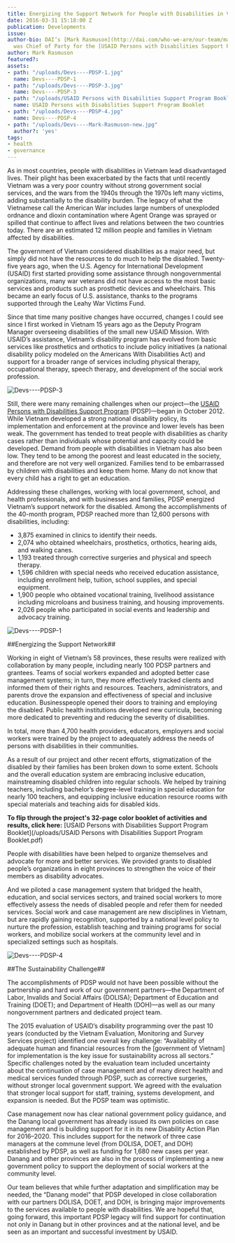 ```yaml
---
title: Energizing the Support Network for People with Disabilities in Vietnam
date: 2016-03-31 15:18:00 Z
publication: Developments
issue: 
author-bio: DAI’s [Mark Rasmuson](http://dai.com/who-we-are/our-team/mark-rasmuson)
  was Chief of Party for the [USAID Persons with Disabilities Support Program](http://dai.com/our-work/projects/vietnam%E2%80%94usaid-program-comprehensive-and-integrated-support-people-disabilities).
author: Mark Rasmuson
featured?: 
assets:
- path: "/uploads/Devs----PDSP-1.jpg"
  name: Devs----PDSP-1
- path: "/uploads/Devs----PDSP-3.jpg"
  name: Devs----PDSP-3
- path: "/uploads/USAID Persons with Disabilities Support Program Booklet.pdf"
  name: USAID Persons with Disabilities Support Program Booklet
- path: "/uploads/Devs----PDSP-4.jpg"
  name: Devs----PDSP-4
- path: "/uploads/Devs----Mark-Rasmuson-new.jpg"
  author?: 'yes'
tags:
- health
- governance
---
```


As in most countries, people with disabilities in Vietnam lead disadvantaged lives. Their plight has been exacerbated by the facts that until recently Vietnam was a very poor country without strong government social services, and the wars from the 1940s through the 1970s left many victims, adding substantially to the disability burden.  The legacy of what the Vietnamese call the American War includes large numbers of unexploded ordnance and dioxin contamination where Agent Orange was sprayed or spilled that continue to affect lives and relations between the two countries today. There are an estimated 12 million people and families in Vietnam affected by disabilities.  




The government of Vietnam considered disabilities as a major need, but simply did not have the resources to do much to help the disabled. Twenty-five years ago, when the U.S. Agency for International Development (USAID) first started providing some assistance through nongovernmental organizations, many war veterans did not have access to the most basic services and products such as prosthetic devices and wheelchairs. This became an early focus of U.S. assistance, thanks to the programs supported through the Leahy War Victims Fund.

Since that time many positive changes have occurred, changes I could see since I first worked in Vietnam 15 years ago as the Deputy Program Manager overseeing disabilities of the small new USAID Mission. With USAID’s assistance, Vietnam’s disability program has evolved from basic services like prosthetics and orthotics to include policy initiatives (a national disability policy modeled on the Americans With Disabilities Act) and support for a broader range of services including physical therapy, occupational therapy, speech therapy, and development of the social work profession. 

![Devs----PDSP-3](/uploads/Devs----PDSP-3.jpg "This baker and PDSP client, who is deaf, received training in Danang at the Catholic Thanh Tam special education school, one of 1,900 people who obtained vocational training under PDSP in areas including sewing, electronics repair, massage, cooking/baking, and IT.")

Still, there were many remaining challenges when our project—the [USAID Persons with Disabilities Support Program](http://dai.com/our-work/projects/vietnam%E2%80%94usaid-program-comprehensive-and-integrated-support-people-disabilities) (PDSP)—began in October 2012. While Vietnam developed a strong national disability policy, its implementation and enforcement at the province and lower levels has been weak. The government has tended to treat people with disabilities as charity cases rather than individuals whose potential and capacity could be developed. Demand from people with disabilities in Vietnam has also been low. They tend to be among the poorest and least educated in the society, and therefore are not very well organized. Families tend to be embarrassed by children with disabilities and keep them home. Many do not know that every child has a right to get an education.

Addressing these challenges, working with local government, school, and health professionals, and with businesses and families, PDSP energized Vietnam’s support network for the disabled. Among the accomplishments of the 40-month program, PDSP reached more than 12,600 persons with disabilities, including:

* 3,875 examined in clinics to identify their needs.
* 2,074 who obtained wheelchairs, prosthetics, orthotics, hearing aids, and walking canes.
* 1,193 treated through corrective surgeries and physical and speech therapy.
* 1,596 children with special needs who received education assistance, including enrollment help, tuition, school supplies, and special equipment.
* 1,900 people who obtained vocational training, livelihood assistance including microloans and business training, and housing improvements.
* 2,026 people who participated in social events and leadership and advocacy training.

![Devs----PDSP-1](/uploads/Devs----PDSP-1.jpg "Surveying persons with disabilities and family members on satisfaction with disability services.") 

##Energizing the Support Network##

Working in eight of Vietnam’s 58 provinces, these results were realized with collaboration by many people, including nearly 100 PDSP partners and grantees. Teams of social workers expanded and adopted better case management systems; in turn, they more effectively tracked clients and informed them of their rights and resources. Teachers, administrators, and parents drove the expansion and effectiveness of special and inclusive education. Businesspeople opened their doors to training and employing the disabled. Public health institutions developed new curricula, becoming more dedicated to preventing and reducing the severity of disabilities.

In total, more than 4,700 health providers, educators, employers and social workers were trained by the project to adequately address the needs of persons with disabilities in their communities.

As a result of our project and other recent efforts, stigmatization of the disabled by their families has been broken down to some extent. Schools and the overall education system are embracing inclusive education, mainstreaming disabled children into regular schools. We helped by training teachers, including bachelor’s degree-level training in special education for nearly 100 teachers, and equipping inclusive education resource rooms with special materials and teaching aids for disabled kids.

<aside><p><strong>To flip through the project's 32-page color booklet of activities and results, click here:</strong> [USAID Persons with Disabilities Support Program Booklet](/uploads/USAID Persons with Disabilities Support Program Booklet.pdf)</p>
</aside> 

People with disabilities have been helped to organize themselves and advocate for more and better services. We provided grants to disabled people’s organizations in eight provinces to strengthen the voice of their members as disability advocates.

And we piloted a case management system that bridged the health, education, and social services sectors, and trained social workers to more effectively assess the needs of disabled people and refer them for needed services. Social work and case management are new disciplines in Vietnam, but are rapidly gaining recognition, supported by a national level policy to nurture the profession, establish teaching and training programs for social workers, and mobilize social workers at the community level and in specialized settings such as hospitals.

![Devs----PDSP-4](/uploads/Devs----PDSP-4.jpg "U.S. Senator Patrick Leahy visits with PDSP clients in 2014.") 

##The Sustainability Challenge##

The accomplishments of PDSP would not have been possible without the partnership and hard work of our government partners—the Department of Labor, Invalids and Social Affairs (DOLISA); Department of Education and Training (DOET); and Department of Health (DOH)—as well as our many nongovernment partners and dedicated project team.

The 2015 evaluation of USAID’s disability programming over the past 10 years (conducted by the Vietnam Evaluation, Monitoring and Survey Services project) identified one overall key challenge: “Availability of adequate human and financial resources from the [government of Vietnam] for implementation is the key issue for sustainability across all sectors.” Specific challenges noted by the evaluation team included uncertainty about the continuation of case management and of many direct health and medical services funded through PDSP, such as corrective surgeries, without stronger local government support. We agreed with the evaluation that stronger local support for staff, training, systems development, and expansion is needed. But the PDSP team was optimistic. 

Case management now has clear national government policy guidance, and the Danang local government has already issued its own policies on case management and is building support for it in its new Disability Action Plan for 2016–2020. This includes support for the network of three case managers at the commune level (from DOLISA, DOET, and DOH) established by PDSP, as well as funding for 1,680 new cases per year. Danang and other provinces are also in the process of implementing a new government policy to support the deployment of social workers at the community level.

Our team believes that while further adaptation and simplification may be needed, the “Danang model” that PDSP developed in close collaboration with our partners DOLISA, DOET, and DOH, is bringing major improvements to the services available to people with disabilities. We are hopeful that, going forward, this important PDSP legacy will find support for continuation not only in Danang but in other provinces and at the national level, and be seen as an important and successful investment by USAID.
